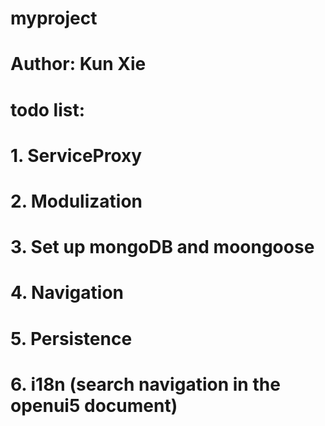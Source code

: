 # myproject
# Author: Kun Xie
# todo list:
# 1. ServiceProxy
# 2. Modulization
# 3. Set up mongoDB and moongoose
# 4. Navigation
# 5. Persistence
# 6. i18n (search navigation in the openui5 document)